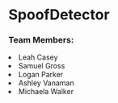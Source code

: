 # SpoofDetector

### Team Members: <ul>
  <li>Leah Casey</li>
  <li>Samuel Gross</li>
  <li>Logan Parker</li>
  <li>Ashley Vanaman</li>
  <li>Michaela Walker</li>
</ul>
